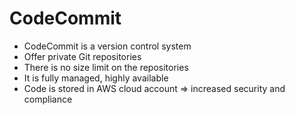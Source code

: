 # CodeCommit

- CodeCommit is a version control system
- Offer private Git repositories
- There is no size limit on the repositories
- It is fully managed, highly available
- Code is stored in AWS cloud account => increased security and compliance
